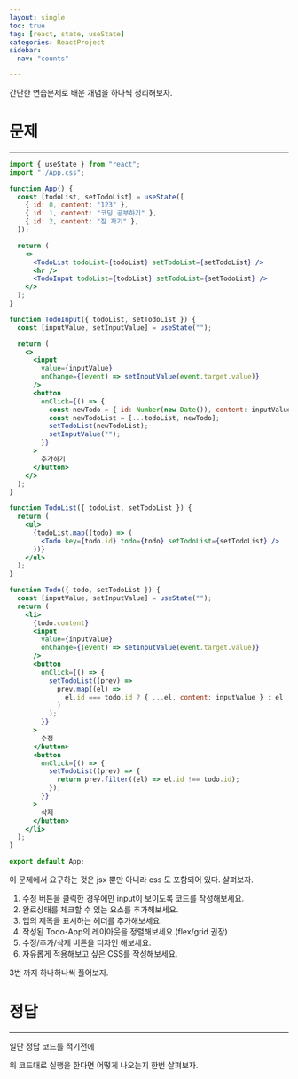 ```yaml
---
layout: single
toc: true
tag: [react, state, useState]
categories: ReactProject
sidebar:
  nav: "counts"

---
```


간단한 연습문제로 배운 개념을 하나씩 정리해보자.

# 문제

---

```jsx
import { useState } from "react";
import "./App.css";

function App() {
  const [todoList, setTodoList] = useState([
    { id: 0, content: "123" },
    { id: 1, content: "코딩 공부하기" },
    { id: 2, content: "잠 자기" },
  ]);

  return (
    <>
      <TodoList todoList={todoList} setTodoList={setTodoList} />
      <hr />
      <TodoInput todoList={todoList} setTodoList={setTodoList} />
    </>
  );
}

function TodoInput({ todoList, setTodoList }) {
  const [inputValue, setInputValue] = useState("");

  return (
    <>
      <input
        value={inputValue}
        onChange={(event) => setInputValue(event.target.value)}
      />
      <button
        onClick={() => {
          const newTodo = { id: Number(new Date()), content: inputValue };
          const newTodoList = [...todoList, newTodo];
          setTodoList(newTodoList);
          setInputValue("");
        }}
      >
        추가하기
      </button>
    </>
  );
}

function TodoList({ todoList, setTodoList }) {
  return (
    <ul>
      {todoList.map((todo) => (
        <Todo key={todo.id} todo={todo} setTodoList={setTodoList} />
      ))}
    </ul>
  );
}

function Todo({ todo, setTodoList }) {
  const [inputValue, setInputValue] = useState("");
  return (
    <li>
      {todo.content}
      <input
        value={inputValue}
        onChange={(event) => setInputValue(event.target.value)}
      />
      <button
        onClick={() => {
          setTodoList((prev) =>
            prev.map((el) =>
              el.id === todo.id ? { ...el, content: inputValue } : el
            )
          );
        }}
      >
        수정
      </button>
      <button
        onClick={() => {
          setTodoList((prev) => {
            return prev.filter((el) => el.id !== todo.id);
          });
        }}
      >
        삭제
      </button>
    </li>
  );
}

export default App;
```

이 문제에서 요구하는 것은 jsx 뿐만 아니라 css 도 포함되어 있다. 살펴보자.

1. 수정 버튼을 클릭한 경우에만 input이 보이도록 코드를 작성해보세요.
2. 완료상태를 체크할 수 있는 요소를 추가해보세요.
3. 앱의 제목을 표시하는 헤더를 추가해보세요.
4. 작성된 Todo-App의 레이아웃을 정렬해보세요.(flex/grid 권장)
5. 수정/추가/삭제 버튼을 디자인 해보세요.
6. 자유롭게 적용해보고 싶은 CSS를 작성해보세요.

3번 까지 하나하나씩 풀어보자.



# 정답

---

일단 정답 코드를 적기전에 

위 코드대로 실행을 한다면 어떻게 나오는지 한번 살펴보자.





